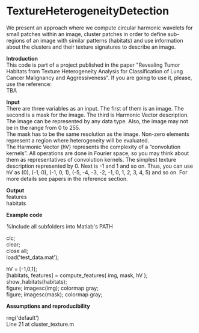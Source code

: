 # TextureHeterogeneityDetection
We present an approach where we compute circular harmonic wavelets for small patches within an image, cluster patches in order to define sub-regions of an image with similar patterns (habitats) and use information about the clusters and their texture signatures to describe an image.

<b>Introduction</b><br>
This code is part of a project published in the paper "Revealing Tumor Habitats from Texture Heterogeneity Analysis for Classification of Lung Cancer Malignancy and Aggressiveness". If you are going to use it, please, use the reference:<br>
TBA


<b>Input</b><br>
There are three variables as an input. The first of them is an image. The second is a mask for the image. The third is Harmonic Vector description.<br>
The image can be represented by any data type. Also, the image may not be in the range from 0 to 255. <br>
The mask has to be the same resolution as the image. Non-zero elements represent a region where heterogeneity will be evaluated.<br>
The Harmonic Vector (hV) represents the complexity of a “convolution kernels”. All operations are done in Fourier space, so you may think about them as representatives of convolution kernels. The simplest texture description represented by 0. Next is -1 and 1 and so on. Thus, you can use hV as (0), (-1, 0), (-1, 0, 1), (-5, -4, -3, -2, -1, 0, 1, 2, 3, 4, 5) and so on. For more details see papers in the reference section.<br>

<b>Output</b><br>
features<br>
habitats<br>

<b>Example code</b>

%Include all subfolders into Matlab's PATH

clc;<br>
clear;<br>
close all;<br>
load('test_data.mat');<br>

hV = [-1,0,1];<br>
[habitats, features] = compute_features( img, mask, hV );<br>
show_habitats(habitats);<br>
figure; imagesc(img); colormap gray;<br>
figure; imagesc(mask); colormap gray;<br>


<b>Assumptions and reproducibility</b>

rng('default')<br>
Line 21 at cluster_texture.m<br>

